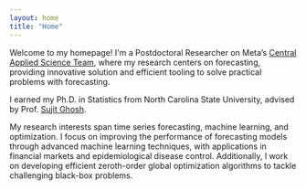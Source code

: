 ```yaml
---
layout: home
title: "Home"
---
```

Welcome to my homepage! I'm a Postdoctoral Researcher on Meta’s [Central Applied Science Team](https://research.facebook.com/teams/cas/), where my research centers on forecasting, providing innovative solution and efficient tooling to solve practical problems with forecasting.

I earned my Ph.D. in Statistics from North Carolina State University, advised by Prof. [Sujit Ghosh](https://www4.stat.ncsu.edu/~ghosh/).

My research interests span time series forecasting, machine learning, and optimization. I focus on improving the performance of forecasting models through advanced machine learning techniques, with applications in financial markets and epidemiological disease control. Additionally, I work on developing efficient zeroth-order global optimization algorithms to tackle challenging black-box problems.


